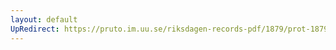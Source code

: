 ```yaml
---
layout: default
UpRedirect: https://pruto.im.uu.se/riksdagen-records-pdf/1879/prot-1879--ak--013.pdf
---
```

